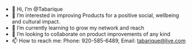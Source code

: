 - 👋 Hi, I’m @Tabarique
- 👀 I’m interested in improving Products for a positive social, wellbeing and cultural impact.
- 🌱 I’m currently learning to grow my network and reach
- 💞️ I’m looking to collaborate on product improvements of any kind
- 📫 How to reach me: Phone: 920-585-6489, Email: tabarique@live.com

<!---
Tabarique/Tabarique is a ✨ special ✨ repository because its `README.md` (this file) appears on your GitHub profile.
You can click the Preview link to take a look at your changes.
--->
